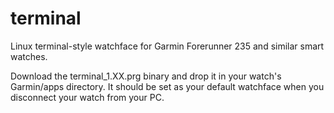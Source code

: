 # terminal
Linux terminal-style watchface for Garmin Forerunner 235 and similar smart watches.

Download the terminal_1.XX.prg binary and drop it in your watch's Garmin/apps directory. It should be set as your default watchface when you disconnect your watch from your PC.
